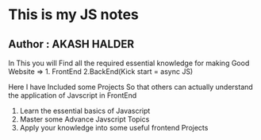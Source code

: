 # This is my JS notes
## Author : AKASH HALDER

In This you will Find all the required essential knowledge for making Good Website => 1. FrontEnd 2.BackEnd(Kick start = async JS)

Here I have Included some Projects So that others can actually understand the application of Javscript in FrontEnd

1. Learn the essential basics of Javascript
2. Master some Advance Javscript Topics
3. Apply your knowledge into some useful frontend Projects

